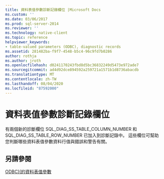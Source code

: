 ```yaml
---
title: 資料表值參數診斷記錄欄位 |Microsoft Docs
ms.custom: ''
ms.date: 03/06/2017
ms.prod: sql-server-2014
ms.reviewer: ''
ms.technology: native-client
ms.topic: reference
helpviewer_keywords:
- table-valued parameters (ODBC), diagnostic records
ms.assetid: 281482ba-f9f7-4548-b5c4-96c9fd7b0286
author: rothja
ms.author: jroth
ms.openlocfilehash: d0241170243fbd8d5bc36832249d5473e972ade7
ms.sourcegitcommit: ad4d92dce894592a259721a1571b1d8736abacdb
ms.translationtype: MT
ms.contentlocale: zh-TW
ms.lasthandoff: 08/04/2020
ms.locfileid: "87592000"
---
```

# <a name="table-valued-parameter-diagnostic-record-fields"></a>資料表值參數診斷記錄欄位
  有兩個新的診斷欄位 SQL_DIAG_SS_TABLE_COLUMN_NUMBER 和 SQL_DIAG_SS_TABLE_ROW_NUMBER 已加入到診斷記錄中。 這些欄位可幫助您判斷哪些資料表值參數資料行值與錯誤和警告有關。  
  
## <a name="see-also"></a>另請參閱  
 [ODBC&#41;&#40;的資料表值參數](table-valued-parameters-odbc.md)  
  
  
